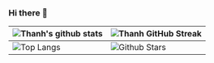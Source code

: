### Hi there 👋

| ![Thanh's github stats](https://github-readme-stats-sigma-five.vercel.app/api?username=thethanh02&theme=aura_dark&show_icons=true) | ![Thanh GitHub Streak](https://github-readme-streak-stats.herokuapp.com/?user=thethanh02&theme=aura_dark) |
| --- | --- |
| ![Top Langs](https://github-readme-stats-sigma-five.vercel.app/api/top-langs/?username=thethanh02&theme=aura_dark) | ![Github Stars](https://github-readme-stats-sigma-five.vercel.app/api?username=thethanh02&show_icons=true&locale=en&count_private=true&hide_rank=true&custom_title=My%20GitHub%20Stats&disable_animations=true&theme=aura_dark) |

<!--
**thethanh02/thethanh02** is a ✨ _special_ ✨ repository because its `README.md` (this file) appears on your GitHub profile.

Here are some ideas to get you started:

- 🔭 I’m currently working on ...
- 🌱 I’m currently learning ...
- 👯 I’m looking to collaborate on ...
- 🤔 I’m looking for help with ...
- 💬 Ask me about ...
- 📫 How to reach me: ...
- 😄 Pronouns: ...
- ⚡ Fun fact: ...
-->
